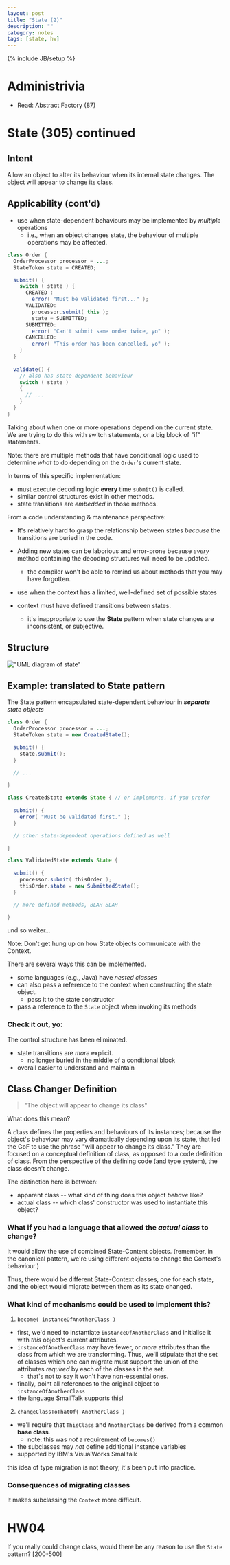 ```yaml
---
layout: post
title: "State (2)"
description: ""
category: notes
tags: [state, hw]
---
```

{% include JB/setup %}

# Administrivia

* Read: Abstract Factory (87)

# State (305) continued

## Intent

Allow an object to alter its behaviour when its internal state changes.
The object will appear to change its class. 

## Applicability (cont'd)

* use when state-dependent behaviours may be implemented by *multiple*
  operations
  * i.e., when an object changes state, the behaviour of multiple
    operations may be affected.

``` java
class Order {
  OrderProcessor processor = ...;
  StateToken state = CREATED;

  submit() {
    switch ( state ) {
      CREATED : 
        error( "Must be validated first..." );
      VALIDATED: 
        processor.submit( this );
        state = SUBMITTED; 
      SUBMITTED: 
        error( "Can't submit same order twice, yo" );
      CANCELLED: 
        error( "This order has been cancelled, yo" );
    }
  }
  
  validate() {
    // also has state-dependent behaviour
    switch ( state )
    {
      // ...
    }
  }
}
```

Talking about when one or more operations depend on the current state.
We are trying to do this with switch statements, or a big block of "if"
statements. 

Note: there are multiple methods that have conditional logic used to
determine *what* to do depending on the `Order`'s current state.  

In terms of this specific implementation: 

  * must execute decoding logic __every__ time `submit()` is called. 
  * similar control structures exist in other methods. 
  * state transitions are *embedded* in those methods. 

From a code understanding & maintenance perspective: 
  
  * It's relatively hard to grasp the relationship between states
    *because* the transitions are buried in the code. 
  * Adding new states can be laborious and error-prone because *every*
    method containing the decoding structures will need to be updated. 
    * the compiler won't be able to remind us about methods that you may
      have forgotten. 

* use when the context has a limited, well-defined set of possible
  states
* context must have defined transitions between states. 
  - it's inappropriate to use the __State__ pattern when state changes
    are inconsistent, or subjective. 

## Structure

!["UML diagram of
state"](http://silversoft.net/docs/dp/hires/Pictures/state.gif "State
Structure")

## Example: translated to State pattern

The State pattern encapsulated state-dependent behaviour in 
*__separate__ state objects* 

``` java
class Order {
  OrderProcessor processor = ...;
  StateToken state = new CreatedState();

  submit() {
    state.submit();
  }

  // ...
  
}

class CreatedState extends State { // or implements, if you prefer
  
  submit() {
    error( "Must be validated first." );
  }

  // other state-dependent operations defined as well

}

class ValidatedState extends State { 
  
  submit() {
    processor.submit( thisOrder );
    thisOrder.state = new SubmittedState();
  }

  // more defined methods, BLAH BLAH

}
```

und so weiter...

Note: Don't get hung up on how State objects communicate with the
Context. 

There are several ways this can be implemented. 

  * some languages (e.g., Java) have *nested classes* 
  * can also pass a reference to the context when constructing the state
    object.
    * pass it to the state constructor
  * pass a reference to the `State` object when invoking its methods

### Check it out, yo: 

The control structure has been eliminated. 

* state transitions are *more* explicit. 
  - no longer buried in the middle of a conditional block
* overall easier to understand and maintain

## Class Changer Definition

> "The object will appear to change its class"

What does this mean? 

A `class` defines the properties and behaviours of its instances;
because the object's behaviour may vary dramatically depending upon its
state, that led the GoF to use the phrase "will appear to change its
class." They are focused on a conceptual definition of class, as opposed
to a code definition of class. From the perspective of the defining
code (and type system), the class doesn't change. 

The distinction here is between:

* apparent class -- what kind of thing does this object *behave* like? 
* actual class -- which class' constructor was used to instantiate this
  object?  

### What if you had a language that allowed the *actual class* to change? 

It would allow the use of combined State-Content objects. (remember, in
the canonical pattern, we're using different objects to change the
Context's behaviour.)

Thus, there would be different State-Context classes, one for each
state, and the object would migrate between them as its state changed. 

### What kind of mechanisms could be used to implement this? 

1. `become( instanceOfAnotherClass )`
  * first, we'd need to instantiate `instanceOfAnotherClass` and
    initialise it with *this* object's current attributes. 
  * `instanceOfAnotherClass` may have fewer, or *more* attributes than
the class from which we are transforming. Thus, we'll stipulate that
the set of classes which one can migrate must support the union of
the attributes *required* by each of the classes in the set. 
      * that's not to say it won't have non-essential ones.
  * finally, point all references to the original object to
`instanceOfAnotherClass`
  * the language SmallTalk supports this!

2. `changeClassToThatOf( AnotherClass )`
  * we'll require that `ThisClass` and `AnotherClass` be derived from a
    common __base class__. 
    - note: this was *not* a requirement of `becomes()`
  * the subclasses may *not* define additional instance variables
  * supported by IBM's VisualWorks Smalltalk

this idea of type migration is not theory, it's been put into practice.

### Consequences of migrating classes

It makes subclassing the `Context` more difficult. 

# HW04

If you really could change class, would there be any reason to use the
`State` pattern? [200-500]





